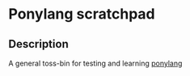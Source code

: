 Ponylang scratchpad
===================

Description
-----------

A general toss-bin for testing and learning [ponylang](https://tutorial.ponylang.org)
